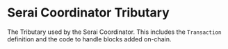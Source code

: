 # Serai Coordinator Tributary

The Tributary used by the Serai Coordinator. This includes the `Transaction`
definition and the code to handle blocks added on-chain.
